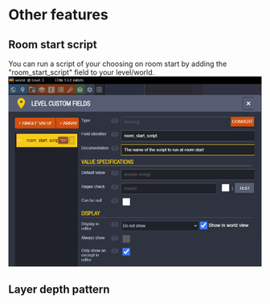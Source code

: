 # Other features

## Room start script
You can run a script of your choosing on room start by adding the "room_start_script" field to your level/world.
![Room start script field](room-start-script-field.png)

## Layer depth pattern